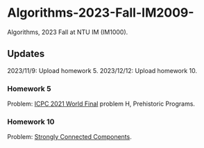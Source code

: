 # Algorithms-2023-Fall-IM2009-
Algorithms, 2023 Fall at NTU IM (IM1000).

## Updates
2023/11/9: Upload homework 5.
2023/12/12: Upload homework 10.

### Homework 5
Problem: [ICPC 2021 World Final](https://icpc.global/worldfinals/problems/2021-ICPC-World-Finals/icpc2021.pdf) problem H, Prehistoric Programs.

### Homework 10
Problem: [Strongly Connected Components](http://im.ntu.edu.tw/~tsay/dokuwiki/lib/exe/fetch.php?media=courses:alg2023:hw10.pdf).


